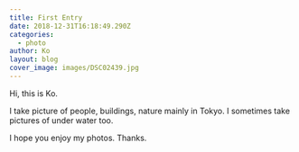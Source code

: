 ```yaml
---
title: First Entry
date: 2018-12-31T16:18:49.290Z
categories:
  - photo
author: Ko
layout: blog
cover_image: images/DSC02439.jpg
---
```

Hi, this is Ko.

I take picture of people, buildings, nature mainly in Tokyo.
I sometimes take pictures of under water too.

I hope you enjoy my photos. Thanks.
